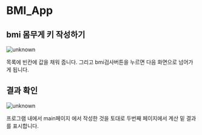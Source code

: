 # BMI_App
## bmi 몸무게 키 작성하기 
![unknown](https://user-images.githubusercontent.com/93520535/167058391-8758485a-6731-4475-bb80-afc66db18821.png)

목록에 빈칸에 값을 채워 줍니다.
그리고 bmi검사버튼을 누르면
다음 화면으로 넘어가게 됩니다.

## 결과 확인
![unknown](https://user-images.githubusercontent.com/93520535/167060049-b575c452-6a59-4ab7-971e-2148c6a2b852.png)

프로그램 내에서 main페이지 에서 작성한 것을 토대로 두번째 페이지에서 계산 밑 결과를 표시합니다.





